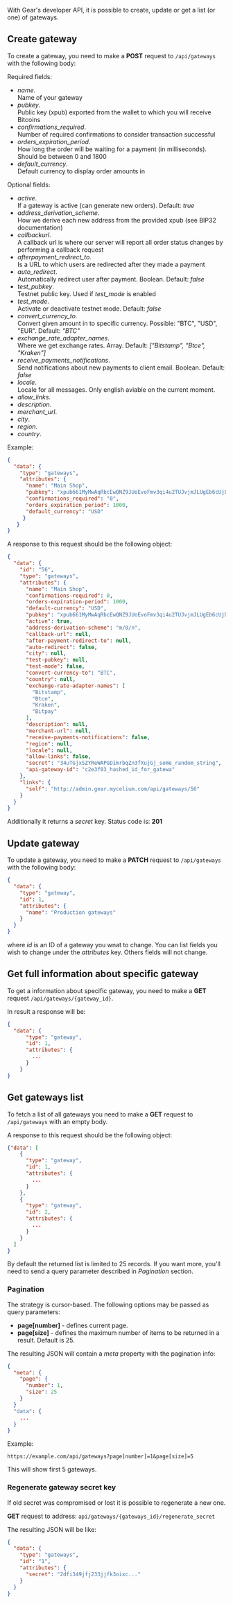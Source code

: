 With Gear's developer API, it is possible to create, update or get a list (or one) of gateways. 

## Create gateway
To create a gateway, you need to make a **POST** request to `/api/gateways` with the following body:

Required fields:

- *name*.  
  Name of your gateway
- *pubkey*.  
  Public key (xpub) exported from the wallet to which you will receive Bitcoins
- *confirmations_required*.  
  Number of required confirmations to consider transaction successful
- *orders_expiration_period*.  
  How long the order will be waiting for a payment (in milliseconds). Should be between 0 and 1800
- *default_currency*.   
  Default currency to display order amounts in

Optional fields:

- *active*.  
If a gateway is active (can generate new orders). Default: *true*
- *address_derivation_scheme*.  
  How we derive each new address from the provided xpub (see BIP32 documentation)
- *callbackurl*.  
  A callback url is where our server will report all order status changes by performing a callback request
- *afterpayment_redirect_to*.  
  Is a URL to which users are redirected after they made a payment
- *auto_redirect*.  
  Automatically redirect user after payment. Boolean. Default: *false*
- *test_pubkey*.  
  Testnet public key. Used if *test_mode* is enabled
- *test_mode*.  
  Activate or deactivate testnet mode. Default: *false*
- *convert_currency_to*.  
  Convert given amount in to specific currency. Possible: "BTC", "USD", "EUR". Default: *"BTC"*
- *exchange_rate_adapter_names*.  
  Where we get exchange rates. Array. Default: *["Bitstamp", "Btce", "Kraken"]*
- *receive_payments_notifications*.  
  Send notifications about new payments to client email. Boolean. Default: *false*
- *locale*.  
  Locale for all messages. Only english aviable on the current moment.
- *allow_links*.
- *description*.
- *merchant_url*.
- *city*.
- *region*.
- *country*.

Example:

```json
{
  "data": {
    "type": "gateways",
    "attributes": {
      "name": "Main Shop", 
      "pubkey": "xpub661MyMwAqRbcEwQNZ9JUoEvoFmv3qi4u2TUJvjmJLUgEb6cUjDvxPk2vkpWAyiKVXwBrHfai7hf6G5aMEKiyZ8uwKgP7tmtdzCsh3CsNeqh",
      "confirmations_required": "0",
      "orders_expiration_period": 1000,
      "default_currency": "USD"
     }
   }
}
``` 

A response to this request should be the following object:

```json
{
  "data": {
    "id": "56",
    "type": "gateways",
    "attributes": {
      "name": "Main Shop",
      "confirmations-required": 0,
      "orders-expiration-period": 1000,
      "default-currency": "USD",
      "pubkey": "xpub661MyMwAqRbcEwQNZ9JUoEvoFmv3qi4u2TUJvjmJLUgEb6cUjDvxPk2vkpWAyiKVXwBrHfai7hf6G5aMEKiyZ8uwKgP7tmtdzCsh3CsNeqh",
      "active": true,
      "address-derivation-scheme": "m/0/n",
      "callback-url": null,
      "after-payment-redirect-to": null,
      "auto-redirect": false,
      "city": null,
      "test-pubkey": null,
      "test-mode": false,
      "convert-currency-to": "BTC",
      "country": null,
      "exchange-rate-adapter-names": [
        "Bitstamp",
        "Btce",
        "Kraken",
        "Bitpay"
      ],
      "description": null,
      "merchant-url": null,
      "receive-payments-notifications": false,
      "region": null,
      "locale": null,
      "allow-links": false,
      "secret": "34uTGjxSZYReWAPGDimrbqZn3fXujGj_some_random_string",
      "api-gateway-id": "c2e3f03_hashed_id_for_gatewa"
    },
    "links": {
      "self": "http://admin.gear.mycelium.com/api/gateways/56"
    }
  }
}
```
Additionally it returns a *secret* key.
Status code is: **201**

## Update gateway
To update a gateway, you need to make a **PATCH** request to `/api/gateways` with the following body:

```json
{
  "data": {
    "type": "gateway",
    "id": 1,
    "attributes": {
      "name": "Production gateways"
    }
  }
}
```

where *id* is an ID of a gateway you wnat to change.
You can list fields you wish to change under the *attributes* key. Others fields will not change.

## Get full information about specific gateway
To get a information about specific gateway, you need to make a **GET** request `/api/gateways/{gateway_id}`.

In result a response will be:

```json
{
  "data": {
      "type": "gateway",
      "id": 1,
      "attributes": {
        ...
      }
    }
}

```

## Get gateways list
To fetch a list of all gateways you need to make a **GET** request to `/api/gateways` with an empty body.

A response to this request should be the following object:

```json
{"data": [
    {
      "type": "gateway",
      "id": 1,
      "attributes": {
        ...
      }
    },
    {
      "type": "gateway",
      "id": 2,
      "attributes": {
        ...
      }
    }
  ]
}
```
By default the returned list is limited to 25 records. If you want more, you'll need to send a query parameter described in *Pagination* section.

### Pagination
 
The strategy is cursor-based. The following options may be passed as query parameters:

  - **page[number]** - defines current page.
  - **page[size]** - defines the maximum number of items to be returned in a result. Default is 25.

The resulting JSON will contain a *meta* property with the pagination info:

```json
{
  "meta": {
    "page": {
      "number": 1,
      "size": 25
    }
  }
  "data": {
    ...
  }
}
```

Example:

```
https://example.com/api/gateways?page[number]=1&page[size]=5
```
This will show first 5 gateways.

### Regenerate gateway secret key

If old secret was compromised or lost it is possible to regenerate a new one.

**GET** request to address: `api/gateways/{gateways_id}/regenerate_secret`

The resulting JSON will be like:

```json
{
  "data": {
    "type": "gateways",
    "id": "1",
    "attributes": {
      "secret": "2dfi349jfj233jjfk3oixc..."
    }
  }
}
```
